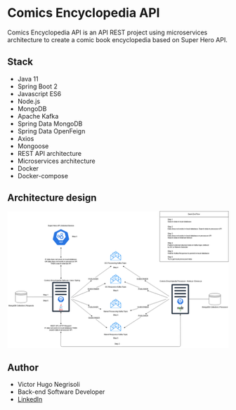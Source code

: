 # Comics Encyclopedia API

Comics Encyclopedia API is an API REST project using microservices architecture to create a comic book encyclopedia based on Super Hero API.

## Stack

* Java 11
* Spring Boot 2
* Javascript ES6
* Node.js
* MongoDB
* Apache Kafka
* Spring Data MongoDB
* Spring Data OpenFeign
* Axios
* Mongoose
* REST API architecture
* Microservices architecture
* Docker
* Docker-compose

## Architecture design

![Architecture design](https://github.com/vhnegrisoli/comics-encyclopedia-api/blob/main/Comics%20Encyclopedia%20Architecture.png)

## Author

* Victor Hugo Negrisoli
* Back-end Software Developer
* [LinkedIn](https://www.linkedin.com/in/victorhugonegrisoli/)
